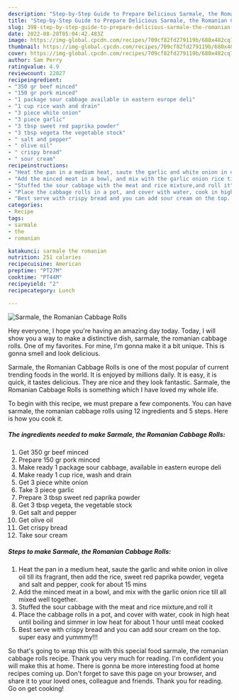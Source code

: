 ```yaml
---
description: "Step-by-Step Guide to Prepare Delicious Sarmale, the Romanian Cabbage Rolls"
title: "Step-by-Step Guide to Prepare Delicious Sarmale, the Romanian Cabbage Rolls"
slug: 398-step-by-step-guide-to-prepare-delicious-sarmale-the-romanian-cabbage-rolls
date: 2022-08-28T05:04:42.483Z
image: https://img-global.cpcdn.com/recipes/709cf82fd279119b/680x482cq70/sarmale-the-romanian-cabbage-rolls-recipe-main-photo.jpg
thumbnail: https://img-global.cpcdn.com/recipes/709cf82fd279119b/680x482cq70/sarmale-the-romanian-cabbage-rolls-recipe-main-photo.jpg
cover: https://img-global.cpcdn.com/recipes/709cf82fd279119b/680x482cq70/sarmale-the-romanian-cabbage-rolls-recipe-main-photo.jpg
author: Sam Perry
ratingvalue: 4.9
reviewcount: 22027
recipeingredient:
- "350 gr beef minced"
- "150 gr pork minced"
- "1 package sour cabbage available in eastern europe deli"
- "1 cup rice wash and drain"
- "3 piece white onion"
- "3 piece garlic"
- "3 tbsp sweet red paprika powder"
- "3 tbsp vegeta the vegetable stock"
- " salt and pepper"
- " olive oil"
- " crispy bread"
- " sour cream"
recipeinstructions:
- "Heat the pan in a medium heat, saute the garlic and white onion in olive oil till its fragrant, then add the rice, sweet red paprika powder, vegeta and salt and pepper, cook for about 15 mins"
- "Add the minced meat in a bowl, and mix with the garlic onion rice till all mixed well together."
- "Stuffed the sour cabbage with the meat and rice mixture,and roll it"
- "Place the cabbage rolls in a pot, and cover with water, cook in high heat until boiling and simmer in low heat for about 1 hour until meat cooked"
- "Best serve with crispy bread and you can add sour cream on the top. super easy and yummmy!!!"
categories:
- Recipe
tags:
- sarmale
- the
- romanian

katakunci: sarmale the romanian 
nutrition: 251 calories
recipecuisine: American
preptime: "PT27M"
cooktime: "PT44M"
recipeyield: "2"
recipecategory: Lunch

---
```



![Sarmale, the Romanian Cabbage Rolls](https://img-global.cpcdn.com/recipes/709cf82fd279119b/680x482cq70/sarmale-the-romanian-cabbage-rolls-recipe-main-photo.jpg)

Hey everyone, I hope you're having an amazing day today. Today, I will show you a way to make a distinctive dish, sarmale, the romanian cabbage rolls. One of my favorites. For mine, I'm gonna make it a bit unique. This is gonna smell and look delicious.

Sarmale, the Romanian Cabbage Rolls is one of the most popular of current trending foods in the world. It is enjoyed by millions daily. It is easy, it is quick, it tastes delicious. They are nice and they look fantastic. Sarmale, the Romanian Cabbage Rolls is something which I have loved my whole life.




To begin with this recipe, we must prepare a few components. You can have sarmale, the romanian cabbage rolls using 12 ingredients and 5 steps. Here is how you cook it.

<!--inarticleads1-->

##### The ingredients needed to make Sarmale, the Romanian Cabbage Rolls:

1. Get 350 gr beef minced
1. Prepare 150 gr pork minced
1. Make ready 1 package sour cabbage, available in eastern europe deli
1. Make ready 1 cup rice, wash and drain
1. Get 3 piece white onion
1. Take 3 piece garlic
1. Prepare 3 tbsp sweet red paprika powder
1. Get 3 tbsp vegeta, the vegetable stock
1. Get  salt and pepper
1. Get  olive oil
1. Get  crispy bread
1. Take  sour cream




<!--inarticleads2-->

##### Steps to make Sarmale, the Romanian Cabbage Rolls:

1. Heat the pan in a medium heat, saute the garlic and white onion in olive oil till its fragrant, then add the rice, sweet red paprika powder, vegeta and salt and pepper, cook for about 15 mins
1. Add the minced meat in a bowl, and mix with the garlic onion rice till all mixed well together.
1. Stuffed the sour cabbage with the meat and rice mixture,and roll it
1. Place the cabbage rolls in a pot, and cover with water, cook in high heat until boiling and simmer in low heat for about 1 hour until meat cooked
1. Best serve with crispy bread and you can add sour cream on the top. super easy and yummmy!!!




So that's going to wrap this up with this special food sarmale, the romanian cabbage rolls recipe. Thank you very much for reading. I'm confident you will make this at home. There is gonna be more interesting food at home recipes coming up. Don't forget to save this page on your browser, and share it to your loved ones, colleague and friends. Thank you for reading. Go on get cooking!
